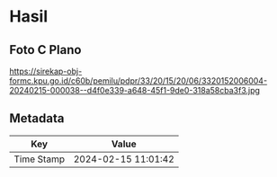 # Hasil

## Foto C Plano

https://sirekap-obj-formc.kpu.go.id/c60b/pemilu/pdpr/33/20/15/20/06/3320152006004-20240215-000038--d4f0e339-a648-45f1-9de0-318a58cba3f3.jpg


## Metadata

| Key        | Value               |
| ---------- | ------------------- |
| Time Stamp | 2024-02-15 11:01:42 |



